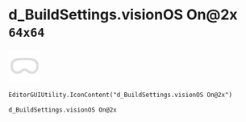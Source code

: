 # d_BuildSettings.visionOS On@2x `64x64`
<img src="/img/d_BuildSettings.visionOS%20On@2x.png" width=64 height=64>

``` CSharp
EditorGUIUtility.IconContent("d_BuildSettings.visionOS On@2x")
```
```
d_BuildSettings.visionOS On@2x
```
